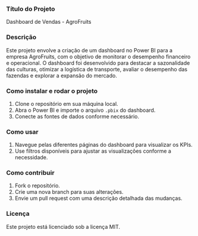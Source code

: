 
### Título do Projeto
Dashboard de Vendas - AgroFruits

### Descrição
Este projeto envolve a criação de um dashboard no Power BI para a empresa AgroFruits, com o objetivo de monitorar o desempenho financeiro e operacional. O dashboard foi desenvolvido para destacar a sazonalidade das culturas, otimizar a logística de transporte, avaliar o desempenho das fazendas e explorar a expansão do mercado.

### Como instalar e rodar o projeto
1. Clone o repositório em sua máquina local.
2. Abra o Power BI e importe o arquivo `.pbix` do dashboard.
3. Conecte as fontes de dados conforme necessário.

### Como usar
1. Navegue pelas diferentes páginas do dashboard para visualizar os KPIs.
2. Use filtros disponíveis para ajustar as visualizações conforme a necessidade.

### Como contribuir
1. Fork o repositório.
2. Crie uma nova branch para suas alterações.
3. Envie um pull request com uma descrição detalhada das mudanças.

### Licença
Este projeto está licenciado sob a licença MIT.
